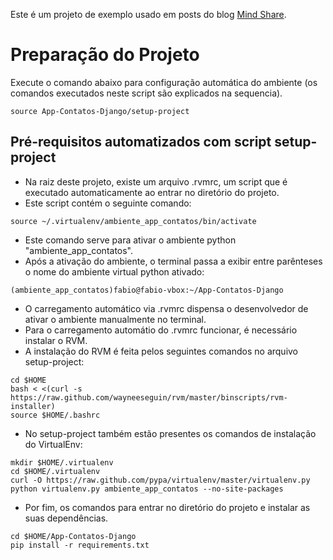 Este é um projeto de exemplo usado em posts do blog [Mind Share](http://fabiolnm.blogspot.com).

# Preparação do Projeto

Execute o comando abaixo para configuração automática do ambiente (os comandos executados neste script são explicados na sequencia).

```
source App-Contatos-Django/setup-project
```

## Pré-requisitos automatizados com script setup-project
* Na raiz deste projeto, existe um arquivo .rvmrc, um script que é executado automaticamente ao entrar no diretório do projeto.
* Este script contém o seguinte comando:

```
source ~/.virtualenv/ambiente_app_contatos/bin/activate
```

* Este comando serve para ativar o ambiente python "ambiente_app_contatos".
* Após a ativação do ambiente, o terminal passa a exibir entre parênteses o nome do ambiente virtual python ativado:

```
(ambiente_app_contatos)fabio@fabio-vbox:~/App-Contatos-Django
```

* O carregamento automático via .rvmrc dispensa o desenvolvedor de ativar o ambiente manualmente no terminal.
* Para o carregamento automátio do .rvmrc funcionar, é necessário instalar o RVM.
* A instalação do RVM é feita pelos seguintes comandos no arquivo setup-project:

```
cd $HOME
bash < <(curl -s https://raw.github.com/wayneeseguin/rvm/master/binscripts/rvm-installer)
source $HOME/.bashrc
```

* No setup-project também estão presentes os comandos de instalação do VirtualEnv:

```
mkdir $HOME/.virtualenv
cd $HOME/.virtualenv
curl -O https://raw.github.com/pypa/virtualenv/master/virtualenv.py
python virtualenv.py ambiente_app_contatos --no-site-packages
```

* Por fim, os comandos para entrar no diretório do projeto e instalar as suas dependências.

```
cd $HOME/App-Contatos-Django
pip install -r requirements.txt
```
